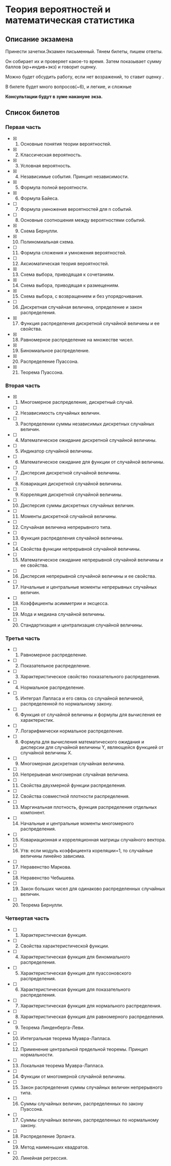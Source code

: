 # Теория вероятностей и математическая статистика

## Описание экзамена
Принести зачетки.Экзамен письменный. Тянем билеты, пишем ответы.

Он собирает их и проверяет какое-то время. Затем показывает сумму баллов (кр+индив+экз) и говорит оценку.

Можно будет обсудить работу, если нет возражений, то ставит оценку .

В билете будет много вопросов(~6), и легкие, и сложные

**Консультации будут в зуме накануне экза.**

## Список билетов
### Первая часть

- [x] 1. Основные понятия теории вероятностей.
- [x] 2. Классическая вероятность.
- [x] 3. Условная вероятность.
- [x] 4. Независимые события. Принцип независимости.
- [x] 5. Формула полной вероятности.
- [x] 6. Формула Байеса.
- [ ] 7. Формула умножения вероятностей для  n  событий.
- [ ] 8. Основные соотношения между вероятностями событий.
- [x] 9. Схема Бернулли.
- [x] 10. Полиномиальная схема.
- [ ] 11. Формула сложения и умножения вероятностей.
- [ ] 12. Аксиоматическая теория вероятностей.
- [x] 13. Схема выбора, приводящая к сочетаниям.
- [x] 14. Схема выбора, приводящая к размещениям.
- [x] 15. Схема выбора, с возвращением и без упорядочивания. 
- [ ] 16. Дискретная случайная величина, определение и закон распределения.
- [x] 17. Функция распределения дискретной случайной величины и ее свойства.
- [x] 18. Равномерное распределение на множестве чисел.
- [x] 19. Биномиальное распределение.
- [x] 20. Распределение Пуассона.
- [x] 21. Теорема Пуассона.

### Вторая часть
- [x] 1. Многомерное распределение, дискретный случай.
- [ ] 2. Независимость случайных величин.
- [ ] 3. Распределении суммы независимых дискретных случайных величин.
- [ ] 4. Математическое ожидание дискретной случайной величины.
- [ ] 5. Индикатор случайной величины.
- [ ] 6. Математическое ожидание для функции от случайной величины.
- [ ] 7. Дисперсия дискретной случайной величины.
- [ ] 8. Ковариация дискретной случайной величины.
- [ ] 9. Корреляция дискретной случайной величины.
- [ ] 10. Дисперсия суммы дискретных случайных величин.
- [ ] 11. Моменты дискретной случайной величины.
- [ ] 12. Случайная величина непрерывного типа.
- [ ] 13. Функция распределения случайной величины.
- [ ] 14. Свойства функции непрерывной случайной величины.
- [ ] 15. Математическое ожидание непрерывной случайной величины и ее свойства.
- [ ] 16. Дисперсия непрерывной случайной величины и ее свойства.
- [ ] 17. Начальные и центральные моменты непрерывных случайных величин.
- [ ] 18. Коэффициенты асимметрии и эксцесса.
- [ ] 19. Мода и медиана случайной величины.
- [ ] 20. Стандартизация и централизация случайной величины.

### Третья часть
- [ ] 1. Равномерное распределение.
- [ ] 2. Показательное распределение.
- [ ] 3. Характеристическое свойство показательного распределения.
- [ ] 4. Нормальное распределение.
- [ ] 5. Интеграл Лапласа и его связь со случайной величиной, распределенной по нормальному закону.
- [ ] 6. Функция от случайной величины и формулы для  вычисления ее характеристик.
- [ ] 7. Логарифмически нормальное распределение.
- [ ] 8. Формула для вычисления математического ожидания и дисперсии для случайной величины Y, являющейся функцией от случайной величины X.
- [ ] 9. Многомерная дискретная случайная величина.
- [ ] 10. Непрерывная многомерная случайная величина.
- [ ] 11. Свойства двухмерной функции распределения.
- [ ] 12. Свойства совместной плотности распределения.
- [ ] 13. Маргинальная плотность, функция распределения отдельных компонент.
- [ ] 14. Начальные и центральные моменты многомерного распределения.
- [ ] 15. Ковариационная и корреляционная матрицы случайного вектора.
- [ ] 16. Утв: если модуль коэффициента кореляции=1, то случайные величины линейно зависима.
- [ ] 17.  Неравенство Маркова.
- [ ] 18. Неравенство Чебышева.
- [ ] 19. Закон больших чисел для одинаково распределенных случайных величин.
- [ ] 20. Теорема Бернулли.

### Четвертая часть
- [ ] 1. Характеристическая функция.
- [ ] 2. Свойства характеристической функции.
- [ ] 4. Характеристическая функция для биномиального распределения.
- [ ] 5. Характеристическая функция для пуассоновского распределения.
- [ ] 6. Характеристическая функция для показательного распределения.
- [ ] 7. Характеристическая функция для нормального распределения.
- [ ] 8. Характеристическая функция для равномерного распределения.
- [ ] 9. Теорема Линденберга-Леви.
- [ ] 10. Интегральная теорема Муавра-Лапласа.
- [ ] 12. Применение центральной предельной теоремы. Принцип нормальности.
- [ ] 13. Локальная теорема Муавра-Лапласа.
- [ ] 14. Функции от многомерной случайной величины.
- [ ] 15. Закон распределения суммы случайных величин непрерывного типа.
- [ ] 16. Суммы случайных величин, распределенных по закону Пуассона.
- [ ] 17. Суммы случайных величин, распределенных по нормальному закону.
- [ ] 18. Распределение Эрланга.
- [ ] 19. Метод наименьших квадратов.
- [ ] 20. Линейная регрессия.
